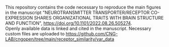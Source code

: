 This repository contains the code necessary to reproduce the main figures in the manuscript "NEUROTRANSMITTER TRANSPORTER/RECEPTOR CO-EXPRESSION SHARES ORGANIZATIONAL TRAITS WITH BRAIN STRUCTURE AND FUNCTION", https://doi.org/10.1101/2022.08.26.505274. <br>
Openly available data is linked and cited in the manuscript. Necessary custom files are uploaded to https://github.com/CNG-LAB/cngopen/tree/main/receptor_similarity/var_data

